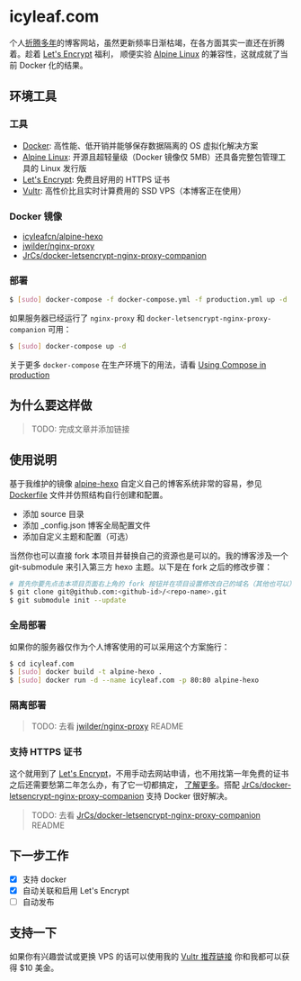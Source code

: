 # icyleaf.com

个人[折腾多年][blog-history-link]的博客网站，虽然更新频率日渐枯竭，在各方面其实一直还在折腾着。趁着 [Let's Encrypt][let-encrypt-link] 福利，
顺便实验 [Alpine Linux][alpine-link] 的兼容性，这就成就了当前 Docker 化的结果。

## 环境工具

### 工具

- [Docker][docker-link]: 高性能、低开销并能够保存数据隔离的 OS 虚拟化解决方案
- [Alpine Linux][alpine-link]: 开源且超轻量级（Docker 镜像仅 5MB）还具备完整包管理工具的 Linux 发行版
- [Let's Encrypt][let-encrypt-link]: 免费且好用的 HTTPS 证书
- [Vultr][vultr-link]: 高性价比且实时计算费用的 SSD VPS（本博客正在使用）

### Docker 镜像

- [icyleafcn/alpine-hexo][alpine-hexo-link]
- [jwilder/nginx-proxy][nginx-proxy-link]
- [JrCs/docker-letsencrypt-nginx-proxy-companion][ngix-proxy-ssl-link]

### 部署

```bash
$ [sudo] docker-compose -f docker-compose.yml -f production.yml up -d
```

如果服务器已经运行了 `nginx-proxy` 和 `docker-letsencrypt-nginx-proxy-companion` 可用：

```bash
$ [sudo] docker-compose up -d
```

关于更多 `docker-compose` 在生产环境下的用法，请看 [Using Compose in production][compose-production-link]

## 为什么要这样做

> TODO: 完成文章并添加链接

## 使用说明

基于我维护的镜像 [alpine-hexo][alpine-hexo-link] 自定义自己的博客系统非常的容易，参见 [Dockerfile](Dockerfile) 文件并仿照结构自行创建和配置。

- 添加 source 目录
- 添加 _config.json 博客全局配置文件
- 添加自定义主题和配置（可选）

当然你也可以直接 fork 本项目并替换自己的资源也是可以的。我的博客涉及一个 git-submodule 来引入第三方 hexo 主题。以下是在 fork 之后的修改步骤：

```bash
# 首先你要先点击本项目页面右上角的 fork 按钮并在项目设置修改自己的域名（其他也可以）
$ git clone git@github.com:<github-id>/<repo-name>.git
$ git submodule init --update
```

### 全局部署

如果你的服务器仅作为个人博客使用的可以采用这个方案施行：

```bash
$ cd icyleaf.com
$ [sudo] docker build -t alpine-hexo .
$ [sudo] docker run -d --name icyleaf.com -p 80:80 alpine-hexo
```

### 隔离部署

> TODO: 去看 [jwilder/nginx-proxy][nginx-proxy-link] README

### 支持 HTTPS 证书

这个就用到了 [Let's Encrypt][let-encrypt-link]，不用手动去网站申请，也不用找第一年免费的证书之后还需要愁第二年怎么办，有了它一切都搞定，
[了解更多][letsencrypt-post-link]。搭配 [JrCs/docker-letsencrypt-nginx-proxy-companion][ngix-proxy-ssl-link] 支持 Docker 很好解决。

> TODO: 去看 [JrCs/docker-letsencrypt-nginx-proxy-companion][ngix-proxy-ssl-link] README


## 下一步工作

- [x] 支持 docker
- [x] 自动关联和启用 Let's Encrypt
- [ ] 自动发布

## 支持一下

如果你有兴趣尝试或更换 VPS 的话可以使用我的 [Vultr 推荐链接][vultr-affiliate-link] 你和我都可以获得 $10 美金。


[blog-history-link]: http://icyleaf.com/2015/12/a-history-of-blog-migration/
[let-encrypt-link]: https://letsencrypt.org/
[alpine-link]: http://www.alpinelinux.org/
[docker-link]: https://www.docker.com/
[vultr-link]: https://www.vultr.com/
[vultr-affiliate-link]: http://www.vultr.com/?ref=6863897=
[letsencrypt-post-link]: https://imququ.com/post/letsencrypt-certificate.html
[alpine-hexo-link]: https://github.com/icyleaf/alpine-hexo
[nginx-proxy-link]: https://github.com/jwilder/nginx-proxy
[ngix-proxy-ssl-link]: https://github.com/JrCs/docker-letsencrypt-nginx-proxy-companion
[compose-production-link]: https://docs.docker.com/compose/production/
